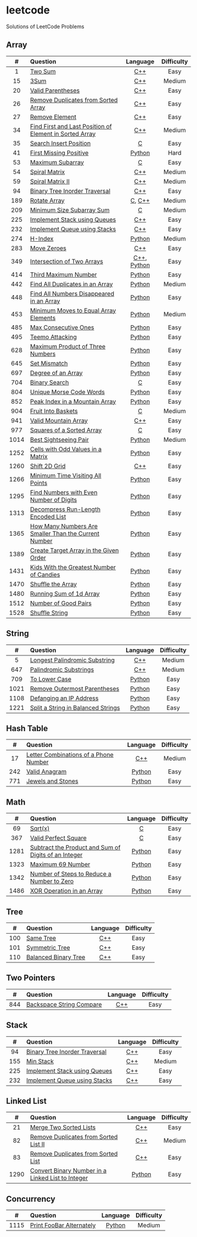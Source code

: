 # leetcode
Solutions of LeetCode Problems

## Array
| # | Question | Language | Difficulty |
|:--:|:--|:--:|:--:|
| 1 | [Two Sum](https://leetcode.com/problems/two-sum/ "link") | [C++](https://github.com/hsu-meng/leetcode/blob/main/Array/1_TwoSum/twoSum.cpp "link") | Easy |
| 15 | [3Sum](https://leetcode.com/problems/3sum/ "link") | [C++](https://github.com/hsu-meng/leetcode/blob/main/Array/15_3Sum/threeSum.cpp "link") | Medium |
| 20 | [Valid Parentheses](https://leetcode.com/problems/valid-parentheses/ "link") | [C++](https://github.com/hsu-meng/leetcode/blob/main/String/20_ValidParentheses/validParen.cpp "link") | Easy |
| 26 | [Remove Duplicates from Sorted Array](https://leetcode.com/problems/remove-duplicates-from-sorted-array/ "link") | [C++](https://github.com/hsu-meng/leetcode/blob/main/Array/26_RemoveDuplicatesfromSortedArray/RemovDup.cpp "link") | Easy |
| 27 | [Remove Element](https://leetcode.com/problems/remove-element/ "link") | [C++](https://github.com/hsu-meng/leetcode/blob/main/Array/27_RemoveElement/RemovEle.cpp "link") | Easy |
| 34 | [Find First and Last Position of Element in Sorted Array](https://leetcode.com/problems/find-first-and-last-position-of-element-in-sorted-array/ "link") | [C++](https://github.com/hsu-meng/leetcode/blob/main/Array/34_FindFirstandLastPositionofElementinSortedArray/FirstLast.cpp "link") | Medium |
| 35 | [Search Insert Position](https://leetcode.com/problems/search-insert-position/ "link") | [C](https://github.com/hsu-meng/leetcode/blob/main/Array/35_SearchInsertPosition/BSTinsert.c "link") | Easy |
| 41 | [First Missing Positive](https://leetcode.com/problems/first-missing-positive/ "link") | [Python](https://github.com/hsu-meng/leetcode/blob/main/Array/41_FirstMissingPositive/missing.py "link") | Hard |
| 53 | [Maximum Subarray](https://leetcode.com/problems/maximum-subarray/ "link") | [C](https://github.com/hsu-meng/leetcode/blob/main/Array/53_MaximumSubarray/maxSub.c "link") | Easy |
| 54 | [Spiral Matrix](https://leetcode.com/problems/spiral-matrix/ "link") | [C++](https://github.com/hsu-meng/leetcode/blob/main/Array/54_SpiralMatrix/spiralMatrix.cpp "link") | Medium |
| 59 | [Spiral Matrix II](https://leetcode.com/problems/spiral-matrix-ii/ "link") | [C++](https://github.com/hsu-meng/leetcode/blob/main/Array/59_SpiralMatrixII/spiralMatrixII.cpp "link") | Medium |
| 94 | [Binary Tree Inorder Traversal](https://leetcode.com/problems/binary-tree-inorder-traversal/ "link") | [C++](https://github.com/hsu-meng/leetcode/blob/main/Stack/94_BinaryTreeInorderTraversal/inorder.cpp "link") | Easy |
| 189 | [Rotate Array](https://leetcode.com/problems/rotate-array/ "link") | [C](https://github.com/hsu-meng/leetcode/blob/main/Array/189_RotateArray/rotatArr.c "link"), [C++](https://github.com/hsu-meng/leetcode/blob/main/Array/189_RotateArray/rotatArr.cpp "link") | Medium |
| 209 | [Minimum Size Subarray Sum](https://leetcode.com/problems/minimum-size-subarray-sum/ "link") | [C](https://github.com/hsu-meng/leetcode/blob/main/Array/209_MinimumSizeSubarraySum/minSubSum.c "link") | Medium |
| 225 | [Implement Stack using Queues](https://leetcode.com/problems/implement-stack-using-queues/ "link") | [C++](https://github.com/hsu-meng/leetcode/blob/main/Stack/225_ImplementStackusingQueues/stack.cpp "link") | Easy |
| 232 | [Implement Queue using Stacks](https://leetcode.com/problems/implement-queue-using-stacks/ "link") | [C++](https://github.com/hsu-meng/leetcode/blob/main/Stack/232_ImplementQueueusingStacks/queue.cpp "link") | Easy |
| 274 | [H-Index](https://leetcode.com/problems/h-index/ "link") | [Python](https://github.com/hsu-meng/leetcode/blob/main/Array/274_H-Index/H-Index.py "link") | Medium |
| 283 | [Move Zeroes](https://leetcode.com/problems/move-zeroes/ "link") | [C++](https://github.com/hsu-meng/leetcode/blob/main/Array/283_MoveZeroes/MovZero.cpp "link") | Easy |
| 349 | [Intersection of Two Arrays](https://leetcode.com/problems/intersection-of-two-arrays/ "link") | [C++](https://github.com/hsu-meng/leetcode/blob/main/Array/349_IntersectionofTwoArrays/insect2arr.cpp "link"), [Python](https://github.com/hsu-meng/leetcode/blob/main/Array/349_IntersectionofTwoArrays/insect2arr.py "link") | Easy |
| 414 | [Third Maximum Number](https://leetcode.com/problems/third-maximum-number/ "link") | [Python](https://github.com/hsu-meng/leetcode/blob/main/Array/414_ThirdMaximumNumber/maxNum.py "link") | Easy |
| 442 | [Find All Duplicates in an Array](https://leetcode.com/problems/find-all-duplicates-in-an-array/ "link") | [Python](https://github.com/hsu-meng/leetcode/blob/main/Array/442_FindAllDuplicatesinanArray/duplicated.py "link") | Medium |
| 448 | [Find All Numbers Disappeared in an Array](https://leetcode.com/problems/find-all-numbers-disappeared-in-an-array/ "link") | [Python](https://github.com/hsu-meng/leetcode/blob/main/Array/448_FindAllNumbersDisappearedinanArray/disappeared.py "link") | Easy |
| 453 | [Minimum Moves to Equal Array Elements](https://leetcode.com/problems/minimum-moves-to-equal-array-elements/ "link") | [Python](https://github.com/hsu-meng/leetcode/blob/main/Array/453_MinimumMovestoEqualArrayElements/moves.py "link") | Medium |
| 485 | [Max Consecutive Ones](https://leetcode.com/problems/max-consecutive-ones/ "link") | [Python](https://github.com/hsu-meng/leetcode/blob/main/Array/485_MaxConsecutiveOnes/maxConsecutive.py "link") | Easy |
| 495 | [Teemo Attacking](https://leetcode.com/problems/teemo-attacking/ "link") | [Python](https://github.com/hsu-meng/leetcode/blob/main/Array/495_TeemoAttacking/attacking.py "link") | Easy |
| 628 | [Maximum Product of Three Numbers](https://leetcode.com/problems/maximum-product-of-three-numbers/ "link") | [Python](https://github.com/hsu-meng/leetcode/blob/main/Array/628_MaximumProductofThreeNumbers/maxProd.py "link") | Easy |
| 645 | [Set Mismatch](https://leetcode.com/problems/set-mismatch/ "link") | [Python](https://github.com/hsu-meng/leetcode/blob/main/Array/645_SetMismatch/misMatch.py "link") | Easy |
| 697 | [Degree of an Array](https://leetcode.com/problems/degree-of-an-array/ "link") | [Python](https://github.com/hsu-meng/leetcode/blob/main/Array/697_DegreeofanArray/degreeArr.py "link") | Easy |
| 704 | [Binary Search](https://leetcode.com/problems/binary-search/ "link") | [C](https://github.com/hsu-meng/leetcode/blob/main/Array/704_BinarySearch/binSearch.c "link") | Easy |
| 804 | [Unique Morse Code Words](https://leetcode.com/problems/unique-morse-code-words/ "link") | [Python](https://github.com/hsu-meng/leetcode/blob/main/Array/804_UniqueMorseCodeWords/morse.py "link") | Easy |
| 852 | [Peak Index in a Mountain Array](https://leetcode.com/problems/peak-index-in-a-mountain-array/ "link") | [Python](https://github.com/hsu-meng/leetcode/blob/main/Array/852_PeakIndexinaMountainArray/peakMountain.py "link") | Easy |
| 904 | [Fruit Into Baskets](https://leetcode.com/problems/fruit-into-baskets/ "link") | [C](https://github.com/hsu-meng/leetcode/blob/main/Array/904_FruitIntoBaskets/fruits.c "link") | Medium |
| 941 | [Valid Mountain Array](https://leetcode.com/problems/valid-mountain-array/ "link") | [C++](https://github.com/hsu-meng/leetcode/blob/main/Array/941_ValidMountainArray/mountArr.cpp "link") | Easy |
| 977 | [Squares of a Sorted Array](https://leetcode.com/problems/squares-of-a-sorted-array/ "link") | [C](https://github.com/hsu-meng/leetcode/blob/main/Array/977_SquaresofaSortedArray/squareSorted.c "link") | Easy |
| 1014 | [Best Sightseeing Pair](https://leetcode.com/problems/best-sightseeing-pair/ "link") | [Python](https://github.com/hsu-meng/leetcode/blob/main/Array/1014_BestSightseeingPair/bestPair.py "link") | Medium |
| 1252 | [Cells with Odd Values in a Matrix](https://leetcode.com/problems/cells-with-odd-values-in-a-matrix/ "link") | [Python](https://github.com/hsu-meng/leetcode/blob/main/Array/1252_CellswithOddValuesinaMatrix/oddCells.py "link") | Easy |
| 1260 | [Shift 2D Grid](https://leetcode.com/problems/shift-2d-grid/ "link") | [C++](https://github.com/hsu-meng/leetcode/blob/main/Array/1260_Shift2DGrid/shift2Dgrid.cpp "link") | Easy |
| 1266 | [Minimum Time Visiting All Points](https://leetcode.com/problems/minimum-time-visiting-all-points/ "link") | [Python](https://github.com/hsu-meng/leetcode/blob/main/Array/1266_MinimumTimeVisitingAllPoints/miniVisit.py "link") | Easy |
| 1295 | [Find Numbers with Even Number of Digits](https://leetcode.com/problems/find-numbers-with-even-number-of-digits/ "link") | [Python](https://github.com/hsu-meng/leetcode/blob/main/Array/1295_FindNumberswithEvenNumberofDigits/evenDigits.py "link") | Easy |
| 1313 | [Decompress Run-Length Encoded List](https://leetcode.com/problems/decompress-run-length-encoded-list/ "link") | [Python](https://github.com/hsu-meng/leetcode/blob/main/Array/1313_DecompressRun-LengthEncodedList/run-lengthList.py "link") | Easy |
| 1365 | [How Many Numbers Are Smaller Than the Current Number](https://leetcode.com/problems/how-many-numbers-are-smaller-than-the-current-number/ "link") | [Python](https://github.com/hsu-meng/leetcode/blob/main/Array/1365_HowManyNumbersAreSmallerThantheCurrentNumber/smaller.py "link") | Easy |
| 1389 | [Create Target Array in the Given Order](https://leetcode.com/problems/create-target-array-in-the-given-order/ "link") | [Python](https://github.com/hsu-meng/leetcode/blob/main/Array/1389_CreateTargetArrayintheGivenOrder/targetArray.py "link") | Easy |
| 1431 | [Kids With the Greatest Number of Candies](https://leetcode.com/problems/kids-with-the-greatest-number-of-candies/ "link") | [Python](https://github.com/hsu-meng/leetcode/blob/main/Array/1431_KidsWiththeGreatestNumberofCandies/candy.py "link") | Easy |
| 1470 | [Shuffle the Array](https://leetcode.com/problems/shuffle-the-array/ "link") | [Python](https://github.com/hsu-meng/leetcode/blob/main/Array/1470_ShuffletheArray/shuffleArray.py "link") | Easy |
| 1480 | [Running Sum of 1d Array](https://leetcode.com/problems/running-sum-of-1d-array/ "link") | [Python](https://github.com/hsu-meng/leetcode/blob/main/Array/1480_RunningSumof1dArray/sumArray.py "link") | Easy |
| 1512 | [Number of Good Pairs](https://leetcode.com/problems/number-of-good-pairs/ "link") | [Python](https://github.com/hsu-meng/leetcode/blob/main/Array/1512_NumberofGoodPairs/goodPairs.py "link") | Easy |
| 1528 | [Shuffle String](https://leetcode.com/problems/shuffle-string/ "link") | [Python](https://github.com/hsu-meng/leetcode/blob/main/Array/1528_ShuffleString/shuffleString.py "link") | Easy |

## String
| # | Question | Language | Difficulty |
|:--:|:--|:--:|:--:|
| 5 | [Longest Palindromic Substring](https://leetcode.com/problems/longest-palindromic-substring/ "link") | [C++](https://github.com/hsu-meng/leetcode/tree/main/String/5_LongestPalindromicSubstring "link") | Medium |
| 647 | [Palindromic Substrings](https://leetcode.com/problems/palindromic-substrings/ "link") | [C++](https://github.com/hsu-meng/leetcode/blob/main/String/647_PalindromicSubstrings/palindromic.cpp "link") | Medium |
| 709 | [To Lower Case](https://leetcode.com/problems/to-lower-case/ "link") | [Python](https://github.com/hsu-meng/leetcode/blob/main/String/709_ToLowerCase/lowerCase.py "link") | Easy |
| 1021 | [Remove Outermost Parentheses](https://leetcode.com/problems/remove-outermost-parentheses/ "link") | [Python](https://github.com/hsu-meng/leetcode/blob/main/String/1021_RemoveOutermostParentheses/remvOuterParen.py "link") | Easy |
| 1108 | [Defanging an IP Address](https://leetcode.com/problems/defanging-an-ip-address/ "link") | [Python](https://github.com/hsu-meng/leetcode/blob/main/String/1108_DefanginganIPAddress/ip_.py "link") | Easy |
| 1221 | [Split a String in Balanced Strings](https://leetcode.com/problems/split-a-string-in-balanced-strings/ "link") | [Python](https://github.com/hsu-meng/leetcode/blob/main/String/1221_SplitaStringinBalancedStrings/balancedStr.py "link") | Easy |

## Hash Table
| # | Question | Language | Difficulty |
|:--:|:--|:--:|:--:|
| 17 | [Letter Combinations of a Phone Number](https://leetcode.com/problems/letter-combinations-of-a-phone-number/ "link") | [C++](https://github.com/hsu-meng/leetcode/blob/main/Hash%20Table/17_LetterCombinationsofaPhoneNumber/phoneLetter.cpp "link") | Medium |
| 242 | [Valid Anagram](https://leetcode.com/problems/valid-anagram/ "link") | [Python](https://github.com/hsu-meng/leetcode/blob/main/Hash%20Table/242_ValidAnagram/anagram.py "link") | Easy |
| 771 | [Jewels and Stones](https://leetcode.com/problems/jewels-and-stones/ "link") | [Python](https://github.com/hsu-meng/leetcode/blob/main/Hash%20Table/771_JewelsandStones/jewInston.py "link") | Easy |

## Math
| # | Question | Language | Difficulty |
|:--:|:--|:--:|:--:|
| 69 | [Sqrt(x)](https://leetcode.com/problems/sqrtx/ "link") | [C](https://github.com/hsu-meng/leetcode/blob/main/Math/69_Sqrt(x)/sqrt_.c "link") | Easy |
| 367 | [Valid Perfect Square](https://leetcode.com/problems/valid-perfect-square/ "link") | [C](https://github.com/hsu-meng/leetcode/blob/main/Math/367_ValidPerfectSquare/perfSq.c "link") | Easy |
| 1281 | [Subtract the Product and Sum of Digits of an Integer](https://leetcode.com/problems/subtract-the-product-and-sum-of-digits-of-an-integer/ "link") | [Python](https://github.com/hsu-meng/leetcode/blob/main/Math/1281_SubtracttheProductandSumofDigitsofanInteger/multi-add_.py "link") | Easy |
| 1323 | [Maximum 69 Number](https://leetcode.com/problems/maximum-69-number/ "link") | [Python](https://github.com/hsu-meng/leetcode/blob/main/Math/1323_Maximum69Number/max69.py "link") | Easy |
| 1342 | [Number of Steps to Reduce a Number to Zero](https://leetcode.com/problems/number-of-steps-to-reduce-a-number-to-zero/ "link") | [Python](https://github.com/hsu-meng/leetcode/blob/main/Math/1342_NumberofStepstoReduceaNumbertoZero/reduce2zero.py "link") | Easy |
| 1486 | [XOR Operation in an Array](https://leetcode.com/problems/xor-operation-in-an-array/ "link") | [Python](https://github.com/hsu-meng/leetcode/blob/main/Math/1486_XOROperationinanArray/xor.py "link") | Easy |

## Tree
| # | Question | Language | Difficulty |
|:--:|:--|:--:|:--:|
| 100 | [Same Tree](https://leetcode.com/problems/same-tree/ "link") | [C++](https://github.com/hsu-meng/leetcode/blob/main/Tree/100_SameTree/sameTree.cpp "link") | Easy |
| 101 | [Symmetric Tree](https://leetcode.com/problems/symmetric-tree/ "link") | [C++](https://github.com/hsu-meng/leetcode/blob/main/Tree/101_SymmetricTree/symTree.cpp "link") | Easy |
| 110 | [Balanced Binary Tree](https://leetcode.com/problems/balanced-binary-tree/ "link") | [C++](https://github.com/hsu-meng/leetcode/blob/main/Tree/110_BalancedBinaryTree/balancedTree.cpp "link") | Easy |

## Two Pointers
| # | Question | Language | Difficulty |
|:--:|:--|:--:|:--:|
| 844 | [Backspace String Compare](https://leetcode.com/problems/backspace-string-compare/ "link") | [C++](https://github.com/hsu-meng/leetcode/blob/main/Two%20Pointers/844_BackspaceStringCompare/backspace.cpp "link") | Easy |

## Stack
| # | Question | Language | Difficulty |
|:--:|:--|:--:|:--:|
| 94 | [Binary Tree Inorder Traversal](https://leetcode.com/problems/binary-tree-inorder-traversal/ "link") | [C++](https://github.com/hsu-meng/leetcode/blob/main/Stack/94_BinaryTreeInorderTraversal/inorder.cpp "link") | Easy |
| 155 | [Min Stack](https://leetcode.com/problems/min-stack/ "link") | [C++](https://github.com/hsu-meng/leetcode/blob/main/Stack/155_MinStack/minStack.cpp "link") | Medium |
| 225 | [Implement Stack using Queues](https://leetcode.com/problems/implement-stack-using-queues/ "link") | [C++](https://github.com/hsu-meng/leetcode/blob/main/Stack/225_ImplementStackusingQueues/stack.cpp "link") | Easy |
| 232 | [Implement Queue using Stacks](https://leetcode.com/problems/implement-queue-using-stacks/ "link") | [C++](https://github.com/hsu-meng/leetcode/blob/main/Stack/232_ImplementQueueusingStacks/queue.cpp "link") | Easy |

## Linked List
| # | Question | Language | Difficulty |
|:--:|:--|:--:|:--:|
| 21 | [Merge Two Sorted Lists](https://leetcode.com/problems/merge-two-sorted-lists/ "link") | [C++](https://github.com/hsu-meng/leetcode/blob/main/Linked%20List/21_MergeTwoSortedLists/mergLists.cpp "link") | Easy |
| 82 | [Remove Duplicates from Sorted List II](https://leetcode.com/problems/remove-duplicates-from-sorted-list-ii/ "link") | [C++](https://github.com/hsu-meng/leetcode/blob/main/Linked%20List/82_RemoveDuplicatesfromSortedListII/removDupLL.cpp "link") | Medium |
| 83 | [Remove Duplicates from Sorted List](https://leetcode.com/problems/remove-duplicates-from-sorted-list/ "link") | [C++](https://github.com/hsu-meng/leetcode/blob/main/Linked%20List/83_RemoveDuplicatesfromSortedList/removeDup.cpp "link") | Easy |
| 1290 | [Convert Binary Number in a Linked List to Integer](https://leetcode.com/problems/convert-binary-number-in-a-linked-list-to-integer/ "link") | [Python](https://github.com/hsu-meng/leetcode/blob/main/Linked%20List/1290_ConvertBinaryNumberinaLinkedListtoInteger/binary2int.py "link") | Easy |

## Concurrency
| # | Question | Language | Difficulty |
|:--:|:--|:--:|:--:|
| 1115 | [Print FooBar Alternately](https://leetcode.com/problems/print-foobar-alternately/ "link") | [Python](https://github.com/hsu-meng/leetcode/blob/main/Concurrency/1115_PrintFooBarAlternately/footbar.py "link") | Medium |
